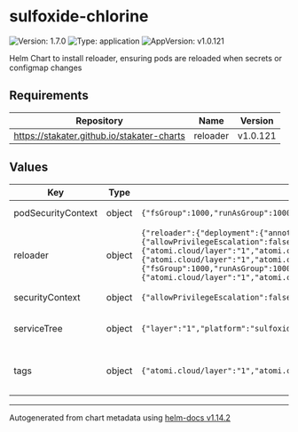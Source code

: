 # sulfoxide-chlorine

![Version: 1.7.0](https://img.shields.io/badge/Version-1.7.0-informational?style=flat-square) ![Type: application](https://img.shields.io/badge/Type-application-informational?style=flat-square) ![AppVersion: v1.0.121](https://img.shields.io/badge/AppVersion-v1.0.121-informational?style=flat-square)

Helm Chart to install reloader, ensuring pods are reloaded when secrets or configmap changes

## Requirements

| Repository | Name | Version |
|------------|------|---------|
| https://stakater.github.io/stakater-charts | reloader | v1.0.121 |

## Values

| Key | Type | Default | Description |
|-----|------|---------|-------------|
| podSecurityContext | object | `{"fsGroup":1000,"runAsGroup":1000,"runAsNonRoot":true,"runAsUser":1000}` | YAML Anchor for PodSecurityContext |
| reloader | object | `{"reloader":{"deployment":{"annotations":{"<<":{"atomi.cloud/layer":"1","atomi.cloud/platform":"sulfoxide","atomi.cloud/service":"chlorine"},"atomi.cloud/module":"operator"},"containerSecurityContext":{"allowPrivilegeEscalation":false,"capabilities":{"drop":["ALL"]},"readOnlyRootFilesystem":true,"runAsGroup":1000,"runAsNonRoot":true,"runAsUser":1000},"labels":{"<<":{"atomi.cloud/layer":"1","atomi.cloud/platform":"sulfoxide","atomi.cloud/service":"chlorine"},"atomi.cloud/module":"operator"},"nodeSelector":{},"pod":{"annotations":{"<<":{"atomi.cloud/layer":"1","atomi.cloud/platform":"sulfoxide","atomi.cloud/service":"chlorine"},"atomi.cloud/module":"operator"}},"resources":{"limits":{"cpu":"500m","memory":"256Mi"},"requests":{"cpu":"10m","memory":"128Mi"}},"securityContext":{"fsGroup":1000,"runAsGroup":1000,"runAsNonRoot":true,"runAsUser":1000},"topologySpreadConstraints":[{"labelSelector":{"matchLabels":{"<<":{"atomi.cloud/layer":"1","atomi.cloud/platform":"sulfoxide","atomi.cloud/service":"chlorine"},"atomi.cloud/module":"operator"}},"maxSkew":1,"topologyKey":"topology.kubernetes.io/zone","whenUnsatisfiable":"ScheduleAnyway"}]},"reloadOnCreate":true}}` | Reloader Configuration. See [Reloader Helm Chart Documentation](https://github.com/stakater/Reloader/blob/master/deployments/kubernetes/chart/reloader/values.yaml) |
| securityContext | object | `{"allowPrivilegeEscalation":false,"capabilities":{"drop":["ALL"]},"readOnlyRootFilesystem":true,"runAsGroup":1000,"runAsNonRoot":true,"runAsUser":1000}` | YAML Anchor for SecurityContext |
| serviceTree | object | `{"layer":"1","platform":"sulfoxide","service":"chlorine"}` | AtomiCloud Service Tree. See [ServiceTree](https://atomicloud.larksuite.com/wiki/OkfJwTXGFiMJkrk6W3RuwRrZs64?theme=DARK&contentTheme=DARK#MHw5d76uDo2tBLx86cduFQMRsBb) |
| tags | object | `{"atomi.cloud/layer":"1","atomi.cloud/platform":"sulfoxide","atomi.cloud/service":"chlorine"}` | Kubernetes labels and annotations, following Service Tree |

----------------------------------------------
Autogenerated from chart metadata using [helm-docs v1.14.2](https://github.com/norwoodj/helm-docs/releases/v1.14.2)
